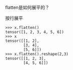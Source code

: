 flatten是如何展平的？



按行展平



```shell
>>> x.flatten()
tensor([1, 2, 3, 4, 5, 6])
>>> x
tensor([[1, 2],
        [3, 4],
        [5, 6]])
>>> x.flatten().reshape(2,3)
tensor([[1, 2, 3],
        [4, 5, 6]])
```

